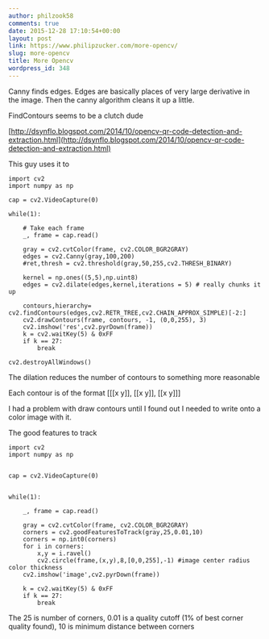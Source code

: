```yaml
---
author: philzook58
comments: true
date: 2015-12-28 17:10:54+00:00
layout: post
link: https://www.philipzucker.com/more-opencv/
slug: more-opencv
title: More Opencv
wordpress_id: 348
---
```


Canny finds edges. Edges are basically places of very large derivative in the image. Then the canny algorithm cleans it up a little.

FindContours seems to be a clutch dude

[http://dsynflo.blogspot.com/2014/10/opencv-qr-code-detection-and-extraction.html](http://dsynflo.blogspot.com/2014/10/opencv-qr-code-detection-and-extraction.html)

This guy uses it to

    
    import cv2
    import numpy as np
    
    cap = cv2.VideoCapture(0)
    
    while(1):
    
        # Take each frame
        _, frame = cap.read()
    
        gray = cv2.cvtColor(frame, cv2.COLOR_BGR2GRAY)
        edges = cv2.Canny(gray,100,200)
        #ret,thresh = cv2.threshold(gray,50,255,cv2.THRESH_BINARY)
    
        kernel = np.ones((5,5),np.uint8)
        edges = cv2.dilate(edges,kernel,iterations = 5) # really chunks it up
    
        contours,hierarchy= cv2.findContours(edges,cv2.RETR_TREE,cv2.CHAIN_APPROX_SIMPLE)[-2:]
        cv2.drawContours(frame, contours, -1, (0,0,255), 3)
        cv2.imshow('res',cv2.pyrDown(frame))
        k = cv2.waitKey(5) & 0xFF
        if k == 27:
            break
    
    cv2.destroyAllWindows()


The dilation reduces the number of contours to something more reasonable

Each contour is of the format [[[x y]], [[x y]], [[x y]]]

I had a problem with draw contours until I found out I needed to write onto a color image with it.



The good features to track

    
    import cv2
    import numpy as np
    
    
    cap = cv2.VideoCapture(0)
    
    
    while(1):
    
        _, frame = cap.read()
    
        gray = cv2.cvtColor(frame, cv2.COLOR_BGR2GRAY)
        corners = cv2.goodFeaturesToTrack(gray,25,0.01,10)
        corners = np.int0(corners)
        for i in corners:
            x,y = i.ravel()
            cv2.circle(frame,(x,y),8,[0,0,255],-1) #image center radius color thickness
        cv2.imshow('image',cv2.pyrDown(frame))
    
        k = cv2.waitKey(5) & 0xFF
        if k == 27:
            break


The 25 is number of corners, 0.01 is a quality cutoff (1% of best corner quality found), 10 is minimum distance between corners


